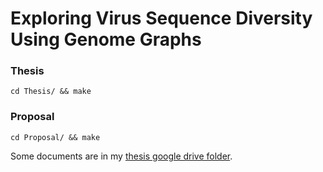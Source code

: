 # Exploring Virus Sequence Diversity Using Genome Graphs




### Thesis


```
cd Thesis/ && make
```

### Proposal

```
cd Proposal/ && make
```


Some documents are in my [thesis google drive folder][1].

[1]: https://drive.google.com/open?id=1S9L92GFhkFgXlaQvuwcBN41SfTfFM9yN
